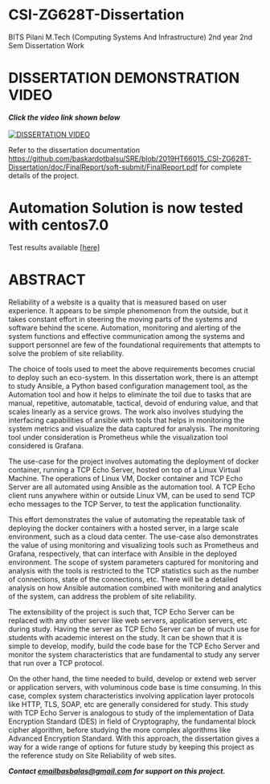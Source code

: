 # CSI-ZG628T-Dissertation
BITS Pilani M.Tech (Computing Systems And Infrastructure) 2nd year 2nd Sem Dissertation Work

# DISSERTATION DEMONSTRATION VIDEO
***Click the video link shown below***<br><br>
[![DISSERTATION VIDEO](https://i9.ytimg.com/vi/LHNCHVT70Zk/mq1.jpg?sqp=CLT2mYQG&rs=AOn4CLDrQJ6y2QzfrJOTKEy4C2m8cfU_Ag)](https://youtu.be/LHNCHVT70Zk "DEMO-CSI-ZG628T-Dissertation") <br>

Refer to the dissertation documentation
https://github.com/baskardotbalsu/SRE/blob/2019HT66015_CSI-ZG628T-Dissertation/doc/FinalReport/soft-submit/FinalReport.pdf
for complete details of the project. <br>

# Automation Solution is now tested with centos7.0
Test results available [[here]](https://github.com/baskardotbalsu/SRE/blob/2019HT66015_CSI-ZG628T-Dissertation/results/invoking_main_script_centos7.0.txt "Test results centos7.0") <br>

# ABSTRACT

Reliability of a website is a quality that is measured based on user experience. It appears to be simple phenomenon from the outside, but it takes constant effort in steering the moving parts of the systems and software behind the scene. Automation, monitoring and alerting of the system functions and effective communication among the systems and support personnel are few of the foundational requirements that attempts to solve the problem of site reliability. 

The choice of tools used to meet the above requirements becomes crucial to deploy such an eco-system. In this dissertation work, there is an attempt to study Ansible, a Python based configuration management tool, as the Automation tool and how it helps to eliminate the toil due to tasks that are manual, repetitive, automatable, tactical, devoid of enduring value, and that scales linearly as a service grows. The work also involves studying the interfacing capabilities of ansible with tools that helps in monitoring the system metrics and visualize the data captured for analysis. The monitoring tool under consideration is Prometheus while the visualization tool considered is Grafana. 

The use-case for the project involves automating the deployment of docker container, running a TCP Echo Server, hosted on top of a Linux Virtual Machine. The operations of Linux VM, Docker container and TCP Echo Server are all automated using Ansible as the automation tool. A TCP Echo client runs anywhere within or outside Linux VM, can be used to send TCP echo messages to the TCP Server, to test the application functionality.

This effort demonstrates the value of automating the repeatable task of deploying the docker containers with a hosted server, in a large scale environment, such as a cloud data center. The use-case also demonstrates the value of using monitoring and visualizing tools such as Prometheus and Grafana, respectively,  that can interface with Ansible in the deployed environment. The scope of system parameters captured for monitoring and analysis with the tools is restricted to the TCP statistics such as the number of connections, state of the connections, etc.  There will be a detailed analysis on how Ansible automation combined with monitoring and analytics of the system, can address the problem of site reliability. 

The extensibility of the project is such that, TCP Echo Server can be replaced with any other server like web servers, application servers, etc during study. Having the server as TCP Echo Server can be of much use for students with academic interest on the study. It can be shown that it is simple to develop, modify, build the code base for the TCP Echo Server and monitor the system characteristics that are fundamental to study any server that run over a TCP protocol. 

On the other hand, the time needed to build, develop or extend web server or application servers, with voluminous code base is time consuming. In this case, complex system characteristics involving application layer protocols like HTTP, TLS, SOAP, etc are generally considered for study. This study with TCP Echo Server is analogous to study of the implementation of Data Encryption Standard (DES) in field of Cryptography, the fundamental block cipher algorithm, before studying the more complex algorithms like Advanced Encryption Standard. With this approach, the dissertation gives a way for a wide range of options for future study by keeping this project as the reference study on Site Reliability of web sites.  

***Contact <b> emailbasbalas@gmail.com </b> for support on this project.***
